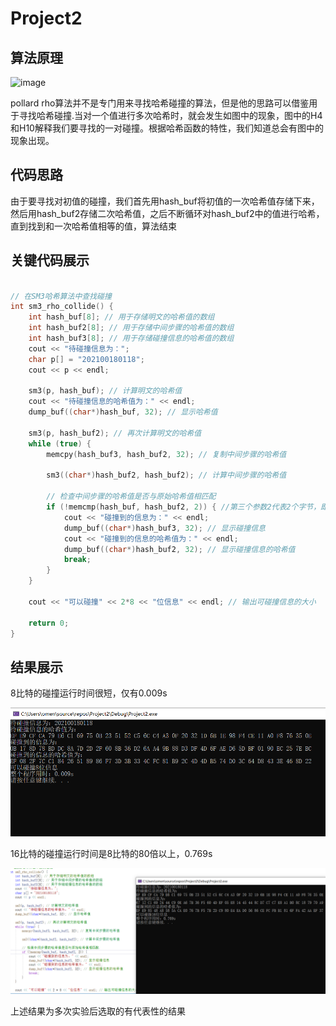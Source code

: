 # Project2

## 算法原理

![image](https://user-images.githubusercontent.com/104854836/181996882-f0f99b36-935c-4af5-90ea-11be7798cb26.jpg)

pollard rho算法并不是专门用来寻找哈希碰撞的算法，但是他的思路可以借鉴用于寻找哈希碰撞.当对一个值进行多次哈希时，就会发生如图中的现象，图中的H4和H10解释我们要寻找的一对碰撞。根据哈希函数的特性，我们知道总会有图中的现象出现。

## 代码思路

由于要寻找对初值的碰撞，我们首先用hash_buf将初值的一次哈希值存储下来，然后用hash_buf2存储二次哈希值，之后不断循环对hash_buf2中的值进行哈希，直到找到和一次哈希值相等的值，算法结束

## 关键代码展示

```cpp

// 在SM3哈希算法中查找碰撞
int sm3_rho_collide() {
    int hash_buf[8]; // 用于存储明文的哈希值的数组
    int hash_buf2[8]; // 用于存储中间步骤的哈希值的数组
    int hash_buf3[8]; // 用于存储碰撞信息的哈希值的数组
    cout << "待碰撞信息为：";
    char p[] = "202100180118";
    cout << p << endl;

    sm3(p, hash_buf); // 计算明文的哈希值
    cout << "待碰撞信息的哈希值为：" << endl;
    dump_buf((char*)hash_buf, 32); // 显示哈希值

    sm3(p, hash_buf2); // 再次计算明文的哈希值
    while (true) {
        memcpy(hash_buf3, hash_buf2, 32); // 复制中间步骤的哈希值

        sm3((char*)hash_buf2, hash_buf2); // 计算中间步骤的哈希值

        // 检查中间步骤的哈希值是否与原始哈希值相匹配
        if (!memcmp(hash_buf, hash_buf2, 2)) { //第三个参数2代表2个字节，即16比特
            cout << "碰撞到的信息为：" << endl;
            dump_buf((char*)hash_buf3, 32); // 显示碰撞信息
            cout << "碰撞到的信息的哈希值为：" << endl;
            dump_buf((char*)hash_buf2, 32); // 显示碰撞信息的哈希值
            break;
        }
    }

    cout << "可以碰撞" << 2*8 << "位信息" << endl; // 输出可碰撞信息的大小

    return 0;
}

```

## 结果展示

8比特的碰撞运行时间很短，仅有0.009s

![image](https://github.com/1-14/Project2/blob/main/2.png)

16比特的碰撞运行时间是8比特的80倍以上，0.769s

![image](https://github.com/1-14/Project2/blob/main/1.png)

上述结果为多次实验后选取的有代表性的结果


